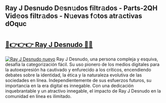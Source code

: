 ## Ray J Desnudo D𝚎sn𝚞dos filtr𝚊dos - Parts-2QH Vid𝚎os filtr𝚊dos - N𝚞evas f𝚘tos atr𝚊ctivas dOquc

# <h2><a href="http://mbcbmg.tromn.icu/?c=Ray+J+Desnudo">🔗👉👉👉 Ray J Desnudo 🔗🔗</a></h2>

[![Ray J Desnudo nuevo](https://i.imgur.com/pEAQMta.gif)](http://mbcbmg.tromn.icu/?c=Ray+J+Desnudo)
Ray J Desnudo, una persona compleja y esquiva, desafía la categorización fácil. Su uso pionero de los medios digitales para la autoexpresión ha cautivado y enfurecido a los críticos, encendiendo debates sobre la identidad, la ética y la naturaleza evolutiva de las sociedades en línea. Independientemente de sus esfuerzos futuros, su importancia en la era digital es innegable. Con una dedicación inquebrantable y un atractivo innegable, el impacto de Ray J Desnudo en la comunidad en línea es ilimitado.
